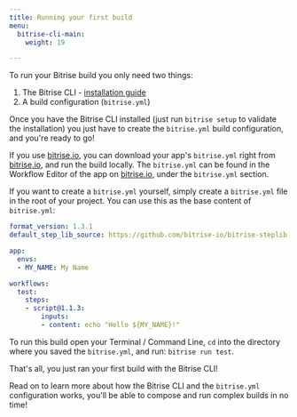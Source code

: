 ```yaml
---
title: Running your first build
menu:
  bitrise-cli-main:
    weight: 19

---
```

To run your Bitrise build you only need two things:

1. The Bitrise CLI - [installation guide](/bitrise-cli/installation/)
1. A build configuration (`bitrise.yml`)

Once you have the Bitrise CLI installed (just run `bitrise setup` to validate
the installation) you just have to create the `bitrise.yml` build configuration,
and you're ready to go!

If you use [bitrise.io](https://www.bitrise.io), you can download your app's `bitrise.yml` right from
[bitrise.io](https://www.bitrise.io), and run the build locally. The `bitrise.yml` can be found
in the Workflow Editor of the app on [bitrise.io](https://www.bitrise.io), under the `bitrise.yml` section.

If you want to create a `bitrise.yml` yourself, simply create a `bitrise.yml` file
in the root of your project. You can use this as the base content of `bitrise.yml`:

```yaml
format_version: 1.3.1
default_step_lib_source: https://github.com/bitrise-io/bitrise-steplib.git

app:
  envs:
  - MY_NAME: My Name

workflows:
  test:
    steps:
    - script@1.1.3:
        inputs:
        - content: echo "Hello ${MY_NAME}!"
```

To run this build open your Terminal / Command Line, `cd` into the directory where
you saved the `bitrise.yml`, and run: `bitrise run test`.

That's all, you just ran your first build with the Bitrise CLI!

Read on to learn more about how the Bitrise CLI and the `bitrise.yml` configuration works,
you'll be able to compose and run complex builds in no time!
